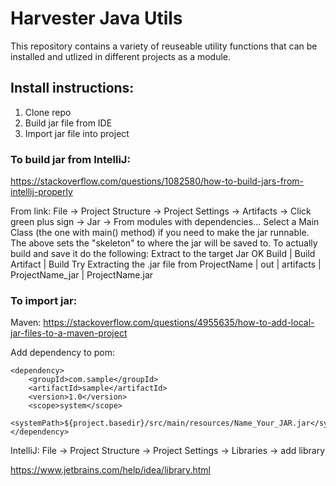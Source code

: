# Harvester Java Utils

This repository contains a variety of reuseable utility functions that can be installed and utlized in different projects as a module.


## Install instructions: 

1. Clone repo
2. Build jar file from IDE
3. Import jar file into project

### To build jar from IntelliJ: 

https://stackoverflow.com/questions/1082580/how-to-build-jars-from-intellij-properly

From link:
File -> Project Structure -> Project Settings -> Artifacts -> Click green plus sign -> Jar -> From modules with dependencies...
Select a Main Class (the one with main() method) if you need to make the jar runnable.
The above sets the "skeleton" to where the jar will be saved to. To actually build and save it do the following:
Extract to the target Jar
OK
Build | Build Artifact | Build
Try Extracting the .jar file from
ProjectName | out | artifacts | ProjectName_jar | ProjectName.jar

### To import jar:

Maven: 
https://stackoverflow.com/questions/4955635/how-to-add-local-jar-files-to-a-maven-project

Add dependency to pom: 

```
<dependency>
    <groupId>com.sample</groupId>    
    <artifactId>sample</artifactId>    
    <version>1.0</version>    
    <scope>system</scope>
    <systemPath>${project.basedir}/src/main/resources/Name_Your_JAR.jar</systemPath>    
</dependency>
```

IntelliJ: File -> Project Structure -> Project Settings -> Libraries -> add library

https://www.jetbrains.com/help/idea/library.html


